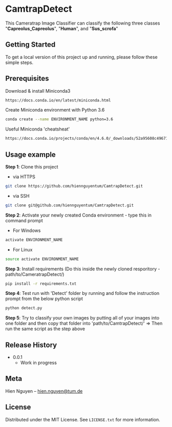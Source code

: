 # CamtrapDetect

This Cameratrap Image Classifier can classify the following three classes "**Capreolus_Capreolus**", "**Human**", and "**Sus_scrofa**" 

<!-- GETTING STARTED -->
## Getting Started

To get a local version of this project up and running, please follow these simple steps.

## Prerequisites

Download & install Miniconda3

```sh
https://docs.conda.io/en/latest/miniconda.html
```

Create Miniconda environment with Python 3.6

```sh
conda create --name ENVIRONMENT_NAME python=3.6
```

Useful Miniconda 'cheatsheat'

```sh
https://docs.conda.io/projects/conda/en/4.6.0/_downloads/52a95608c49671267e40c689e0bc00ca/conda-cheatsheet.pdf
```

## Usage example

**Step 1**: Clone this project

* via HTTPS
```sh
git clone https://github.com/hiennguyentum/CamtrapDetect.git
```

* via SSH
```sh
git clone git@github.com/hiennguyentum/CamtrapDetect.git
```

**Step 2**: Activate your newly created Conda environment - type this in command prompt

* For Windows
```sh
activate ENVIRONMENT_NAME
```

* For Linux
```sh
source activate ENVIRONMENT_NAME
```

**Step 3**: Install requirements (Do this inside the newly cloned resporitory - path/to/CameratrapDetect/)

```sh
pip install -r requirements.txt
```

**Step 4**: Test run with 'Detect' folder by running and follow the instruction prompt from the below python script 

```sh
python detect.py
```

**Step 5**: Try to classify your own images by putting all of your images into one folder and then copy that folder into 'path/to/CamtrapDetect/' => Then run the same script as the step above

## Release History 

* 0.0.1
    * Work in progress

## Meta

Hien Nguyen – hien.nguyen@tum.de

## License
Distributed under the MIT License. See `LICENSE.txt` for more information.